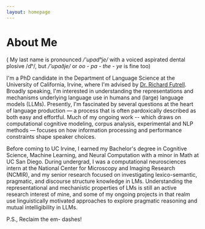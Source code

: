 ```yaml
---
layout: homepage
---
```


# About Me

( My last name is pronounced */'upadʰje/* with a voiced aspirated dental plosive /dʰ/, but */'upaðje/* or *oo - pa - the - ye* is fine too) 

I'm a PhD candidate in the Department of Language Science at the University of California, Irvine, where I'm advised by [Dr. Richard Futrell](https://www.socsci.uci.edu/~rfutrell/). Broadly speaking, I'm interested in understanding the representations and mechanisms underlying language use in humans and (large) language models (LLMs). Presently, I'm fascinated by several questions at the heart of language production — a process that is often pardoxically described as both easy and effortful. Much of my ongoing work -- which draws on computational cognitive modeling, corpus analysis, experimental and NLP methods — focuses on how information processing and performance constraints shape speaker choices.

Before coming to UC Irvine, I earned my Bachelor's degree in Cognitive Science, Machine Learning, and Neural Computation with a minor in Math at UC San Diego. During undergrad, I was a computational neurosciences intern at the National Center for Microscopy and Imaging Research (NCMIR), and my senior research focused on investigating lexico-semantic, pragmatic, and discourse structure knowledge in LMs. Understanding the representational and mechanistic properties of LMs is still an active research interest of mine, and some of my ongoing projects in that realm use linguistically motivated approaches to explore pragmatic reasoning and mutual intelligibility in LLMs.

P.S., Reclaim the em- dashes!



